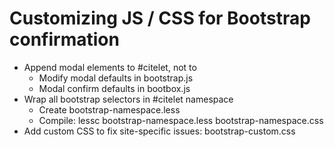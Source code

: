 # Customizing JS / CSS for Bootstrap confirmation

* Append modal elements to #citelet, not to <body>
    * Modify modal defaults in bootstrap.js
    * Modal confirm defaults in bootbox.js
* Wrap all bootstrap selectors in #citelet namespace
    * Create bootstrap-namespace.less
    * Compile: lessc bootstrap-namespace.less bootstrap-namespace.css
* Add custom CSS to fix site-specific issues: bootstrap-custom.css

